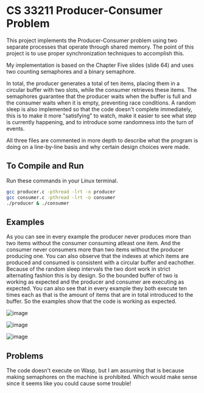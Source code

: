 # CS 33211 Producer-Consumer Problem

This project implements the Producer-Consumer problem using two separate processes that operate through shared memory. The point of this project is to use proper synchronization techniques to accomplish this.

My implementation is based on the Chapter Five slides (slide 64) and uses two counting semaphores and a binary semaphore.

In total, the producer generates a total of ten items, placing them in a circular buffer with two slots, while the consumer retrieves these items. The semaphores guarantee that the producer waits when the buffer is full and the consumer waits when it is empty, preventing race conditions. A random sleep is also implemented so that the code doesn't complete immediately, this is to make it more "satisfying" to watch, make it easier to see what step is currently happening, and to introduce some randomness into the turn of events.

All three files are commented in more depth to describe what the program is doing on a line-by-line basis and why certain design choices were made.

## To Compile and Run

Run these commands in your Linux terminal.

```bash
gcc producer.c -pthread -lrt -o producer
gcc consumer.c -pthread -lrt -o consumer
./producer & ./consumer
```

## Examples

As you can see in every example the producer never produces more than two items without the consumer consuming atleast one item. And the consumer never consumers more than two items without the producer producing one. You can also observe that the indexes at which items are produced and consumed is consistent with a circular buffer and eachother. Because of the random sleep intervals the two dont work in strict alternating fashion this is by design. So the bounded buffer of two is working as expected and the producer and consumer are executing as expected. You can also see that in every example they both execute ten times each as that is the amount of items that are in total introduced to the buffer. So the examples show that the code is working as expected.

![image](https://github.com/user-attachments/assets/58a870e8-0416-4d67-90a0-629ed3a4f2e5)

![image](https://github.com/user-attachments/assets/2104d957-d425-4c79-9bea-9c6360693fde)

![image](https://github.com/user-attachments/assets/97ceb30c-ef41-4fb9-87d6-1336d9c4a2c9)

## Problems

The code doesn't execute on Wasp, but I am assuming that is because making semaphores on the machine is prohibited. Which would make sense since it seems like you could cause some trouble!
